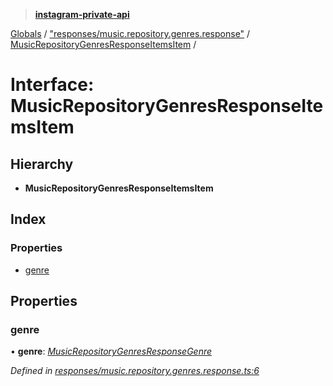 > **[instagram-private-api](../README.md)**

[Globals](../README.md) / ["responses/music.repository.genres.response"](../modules/_responses_music_repository_genres_response_.md) / [MusicRepositoryGenresResponseItemsItem](_responses_music_repository_genres_response_.musicrepositorygenresresponseitemsitem.md) /

# Interface: MusicRepositoryGenresResponseItemsItem

## Hierarchy

* **MusicRepositoryGenresResponseItemsItem**

## Index

### Properties

* [genre](_responses_music_repository_genres_response_.musicrepositorygenresresponseitemsitem.md#genre)

## Properties

###  genre

• **genre**: *[MusicRepositoryGenresResponseGenre](_responses_music_repository_genres_response_.musicrepositorygenresresponsegenre.md)*

*Defined in [responses/music.repository.genres.response.ts:6](https://github.com/dilame/instagram-private-api/blob/e9c516c/src/responses/music.repository.genres.response.ts#L6)*